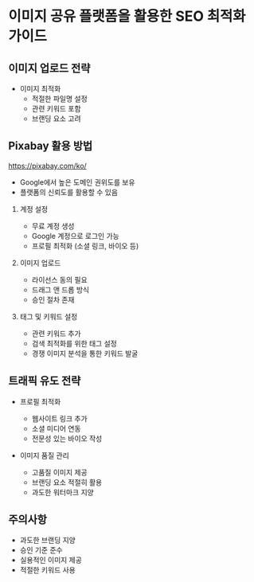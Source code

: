 # 이미지 공유 플랫폼을 활용한 SEO 최적화 가이드

## 이미지 업로드 전략

- 이미지 최적화
  - 적절한 파일명 설정
  - 관련 키워드 포함
  - 브랜딩 요소 고려

## Pixabay 활용 방법

https://pixabay.com/ko/

- Google에서 높은 도메인 권위도를 보유
- 플랫폼의 신뢰도를 활용할 수 있음

1. 계정 설정

   - 무료 계정 생성
   - Google 계정으로 로그인 가능
   - 프로필 최적화 (소셜 링크, 바이오 등)

2. 이미지 업로드

   - 라이선스 동의 필요
   - 드래그 앤 드롭 방식
   - 승인 절차 존재

3. 태그 및 키워드 설정
   - 관련 키워드 추가
   - 검색 최적화를 위한 태그 설정
   - 경쟁 이미지 분석을 통한 키워드 발굴

## 트래픽 유도 전략

- 프로필 최적화

  - 웹사이트 링크 추가
  - 소셜 미디어 연동
  - 전문성 있는 바이오 작성

- 이미지 품질 관리
  - 고품질 이미지 제공
  - 브랜딩 요소 적절히 활용
  - 과도한 워터마크 지양

## 주의사항

- 과도한 브랜딩 지양
- 승인 기준 준수
- 실용적인 이미지 제공
- 적절한 키워드 사용
